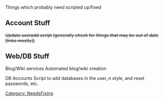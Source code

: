 Things which probably need scripted up/fixed

## Account Stuff

<s>Update useradd script (generally check for things that may be out of
date \[links mostly\])</s>

## Web/DB Stuff

Blog/Wiki services
Automated blog/wiki creation

DB Accounts
Script to add databases in the user_n style, and reset passwords, etc.

[Category: NeedsFixing](Category:_NeedsFixing "wikilink")
